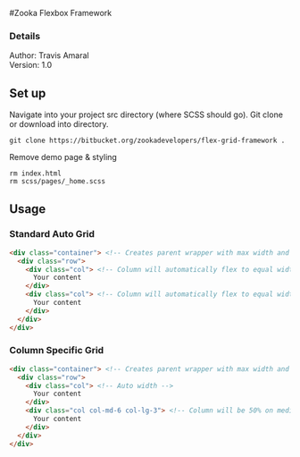 #Zooka Flexbox Framework

### Details
Author: Travis Amaral  
Version: 1.0

## Set up ##

Navigate into your project src directory (where SCSS should go). Git clone or download into directory.
```
git clone https://bitbucket.org/zookadevelopers/flex-grid-framework .
```

Remove demo page & styling 

`rm index.html`  
`rm scss/pages/_home.scss`  

## Usage ##
### Standard Auto Grid ###
```HTML
<div class="container"> <!-- Creates parent wrapper with max width and margin -->
  <div class="row">
    <div class="col"> <!-- Column will automatically flex to equal width -->
      Your content
    </div>
    <div class="col"> <!-- Column will automatically flex to equal width -->
      Your content
    </div>
  </div>
</div>
```
### Column Specific Grid ###
```HTML
<div class="container"> <!-- Creates parent wrapper with max width and margin -->
  <div class="row">
    <div class="col"> <!-- Auto width -->
      Your content
    </div>
    <div class="col col-md-6 col-lg-3"> <!-- Column will be 50% on medium and 33% on large+ -->
      Your content
    </div>
  </div>
</div>
```
